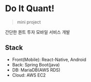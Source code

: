 # Do It Quant!

> mini project

간단한 퀀트 투자 모바일 서비스 개발

## Stack
- Front(Mobile): React-Native, Android
- Back: Spring Boot(java)
- DB: MariaDB(AWS RDS)
- Cloud: AWS EC2
